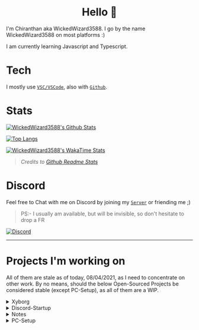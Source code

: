 <h1 align = "center">Hello 👋</h1>

I'm Chiranthan aka WickedWizard3588. I go by the name WickedWizard3588 on most platforms :)

I am currently learning Javascript and Typescript.

# Tech

I mostly use [`VSC/VSCode`](https://code.visualstudio.com/), also with [`Github`](https://github.com/).


# Stats

[![WickedWizard3588's Github Stats](https://github-readme-stats.vercel.app/api?username=WickedWizard3588&count_private=true&theme=dark)](https://github.com/WickedWizard3588)

[![Top Langs](https://github-readme-stats.vercel.app/api/top-langs/?username=WickedWizard3588&theme=dark&layout=compact)](https://github.com/WickedWizard3588)

[![WickedWizard3588's WakaTime Stats](https://github-readme-stats.vercel.app/api/wakatime?username=e8c397a1-a854-4330-8f26-3a692c5f6173&layout=compact&theme=dark&custom_title=Weekly%20Stats)](https://github.com/WickedWizard3588)

> _Credits to [Github Readme Stats](https://github.com/anuraghazra/github-readme-stats)_

# Discord

Feel free to Chat with me on Discord by joining my [`Server`](https://dsc.gg/gamerscorner) or friending me ;)

> PS:- I usually am available, but will be invisible, so don't hesitate to drop a FR

[![Discord](https://discord.c99.nl/widget/theme-3/719421577086894101.png)](https://discord.com/users/719421577086894101)

---

# Projects I'm working on

All of them are stale as of today, 08/04/2021, as I need to concentrate on other work.
By no means, should the below Open-Sourced Projects be considered stable (except PC-Setup), as all of them are a WIP.

<details>
    <summary>Xyborg</summary>
    <br>
        Xyborg, a multi-functional Discord Bot I'm working on. It is still in Beta Stage and not even halfway completed. Around 15 commands, including Owner Only ones. You can invite it <a href = "https://dsc.gg/invitexyborg" target = "_blank">here</a> and find the Support Server <a href = "https://dsc.gg/xyborg" target = "_blank">here</a>.
    <br>
</details>
<details>
    <summary>Discord-Startup</summary>
    <br>
        A framework for <a href = "https://github.com/discordjs/" target = "_blank"><code>discord.js</code></a> that helps in Command and Event Handlings. More to come
    <br>
</details>
<details>
    <summary>Notes</summary>
    <br>
        An online Express app hosted on <code>localhost</code> that helps to store and remove your notes
    <br>
</details>
<details>
    <summary>PC-Setup</summary>
    <br>
        An install script that uses Chocolatey, to install all of your PC apps back again using Chocolatey.<br>
        Windows only
    <br>
</details>
